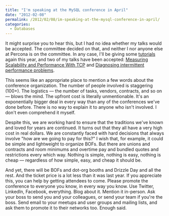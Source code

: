 ```yaml
---
title: "I'm speaking at the MySQL conference in April"
date: "2012-02-08"
permalink: /2012/02/08/im-speaking-at-the-mysql-conference-in-april/
categories:
  - Databases
---
```

It might surprise you to hear this, but I had no idea whether my talks would be accepted. The committee decided on that, and neither I nor anyone else at Percona is on the committee. In any case, I'll be giving some [tutorials][1] again this year, and two of my talks have been accepted: [Measuring Scalability and Performance With TCP][2] and [Diagnosing intermittent performance problems][3].

This seems like an appropriate place to mention a few words about the conference organization. The number of people involved is staggering (100+). The logistics &#8212; the number of tasks, vendors, contracts, and so on &#8212; blows the mind. The upfront cost is literally unmentionable. It's an exponentially bigger deal in every way than any of the conferences we've done before. There is no way to explain it to anyone who isn't involved. I don't even comprehend it myself.

Despite this, we are working hard to ensure that the traditions we've known and loved for years are continued. It turns out that they all have a very high cost in real dollars. We are constantly faced with hard decisions that always involve "how are we going to pay for this?" I wish that, for example, it could be simple and lightweight to organize BOFs. But there are unions and contracts and room minimums and overtime pay and bundled quotes and restrictions every which way. Nothing is simple, nothing is easy, nothing is cheap &#8212; regardless of how simple, easy, and cheap it should be.

And yet, there will be BOFs and dot-org booths and Drizzle Day and all the rest. And the ticket price is a lot less than it was last year. If you appreciate this, you can help by getting attendees to come. Please promote the conference to everyone you know, in every way you know. Use Twitter, LinkedIn, Facebook, everything. Blog about it. Mention it in-person. Ask your boss to send you and your colleagues, or send your team if you're the boss. Send email to your meetups and user groups and mailing lists, and ask them to promote it to their networks too. Enough said.

 [1]: http://www.percona.com/live/mysql-conference-2012/program/schedule/tutorials
 [2]: http://www.percona.com/live/mysql-conference-2012/sessions/measuring-scalability-and-performance-tcp
 [3]: http://www.percona.com/live/mysql-conference-2012/sessions/diagnosing-intermittent-performance-problems
